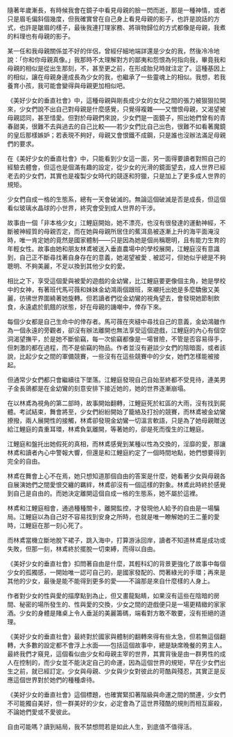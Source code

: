 

隨著年歲漸長，有時候我會在鏡子中看見母親的臉一閃而逝，那是一種神情，或者只是眉毛偏斜個幾度，但我確實曾在自己身上看見母親的影子，也許是說話的方式，也許是皺眉的樣子，最後我連打理家務、將瑣物歸位的方式都像是母親，我煮的料理也有母親的影子。

某一任和我母親關係並不好的伴侶，曾經仔細地端詳還是少女的我，然後冷冷地說：「你和你母親真像。」我那時不太理解對方的鄙夷和怨恨為何指向我，畢竟我和母親的相似是從出生那刻，不，甚至更之前，在形成胎兒時就注定了。這種基因上的相似，讓在母親身邊成長為少女的我，也繼承了一些靈魂上的相似。我想，若我養育小孩，我可能會變得與母親更加相似吧。

《美好少女的垂直社會》中，這種母親與剛長成少女的女兒之間的張力被狠狠拉開來，少女們說不出自己對母親是什麼感覺，只覺得複雜——又憎恨母親，又渴望被母親認同，甚至惜愛。但對於母親們來說，少女們是一面鏡子，照出她們曾有的青春甜美，很難不去與過去的自己比較——若少女們比自己出色，很難不如看著魔鏡的皇后那樣嫉妒；若表現不夠好，母親又會恨鐵不成鋼，只是誰也沒辦法滿足母親們的要求。

在《美好少女的垂直社會》中，只能看到少女這一面，另一面得要讀者對照自己的經驗去體會，但這也是個滿有趣的設定，從少女的光滑的鏡面望去，成人世界已經老去的少女們，其實也是複製少女時代的競逐和狩獵，只是加上了更多成人世界的規矩。

少女們自成一格的生態系，總有一天會破滅的。無論這個破滅是否是成長，但這個看似玻璃水晶球的小世界，終究會受到成人世界的干涉。

故事由一個「非本格少女」江鯉庭開始，她不漂亮，也沒有很發達的運動神經，不斷被神經質的母親否定，而在她與母親所居住的蕉洱島被逐漸上升的海平面淹沒時，唯一肯定她的竟然是國家體制——只是因為她是個尚稱聰明，且有能力生育的年輕女性。故事由她和朋友林鳶被送入垂直農場中的學校展開，江鯉庭沒有意識到，自己正不斷尋找著自身存在的意義，她渴望被愛﹑被認可，但她似乎總是不夠聰明、不夠美麗，不足以換到其他少女的愛。

相比之下，享受這個愛與被愛的遊戲的金幼鸞，比江鯉庭要更像個主角，她是學校中的女神，有著班代馬可薇和妹妹金幼鴻兩個跟班，來襯托出她是多麼驕傲又美麗，彷彿世界圍繞著她旋轉。但若讀者們從金幼鸞的視角望去，會發現她節制飲食，永遠處於飢餓的狀態，好在母親的譏嘲中，倖存下來。

每個少女都是自己生命中的倖存者。馬可薇在夾縫中尋找自己的意義，金幼鴻雖作為一個永遠的旁觀者，卻沒有辦法離開也無法享受這個遊戲，江鯉庭的內心有個空洞渴望撫平，於是她不斷偷竊，每一次偷竊都像是一場冒險，不管是否容易得手，但刺激的都在過程，而不是偷竊的物品。作者並沒有避談少女們的陰暗面，或者該說，比起少女之間的軍備競賽，一些沒有在這些競賽中的少女，她們怎樣能被接起。

但通常少女們都只會繼續往下墜落。江鯉庭發現自己自始至終都不受見待，連美男子金長鴿都是在金幼鸞的刻意安排下接近她的，她的世界逐漸崩塌。

在以林鳶為視角的第二部時，故事開始翻轉，江鯉庭死於紅區的大雨，沒有找到屍體。考試結束，舞會將至，少女們紛紛開始了籠絡及打扮的競賽，而林鳶被金幼鸞撩撥，兩人展開性的接觸，林鳶卻發現金幼鸞一切溫言軟語，只是為了她母親贈送給江鯉庭的貴重耳環，林鳶負氣離開，等著她的，卻是死而復生的江鯉庭。

江鯉庭和盤托出她假死的真相，而林鳶感覺到某種以性為交換的，淫靡的愛，那讓林鳶和讀者內心中警報大響，但還是和江鯉庭約定了一個時間地點，她們想要得到完全的自由。

林鳶在舞會上心不在焉，她只想知道那個自由的答案是什麼，她看著少女與母親各自展演她們之間愛恨交纏的羈絆，林鳶卻沒有一個這樣的對象。林鳶此時終於感覺到自己是自由的。而她決定離開這個自成一格的生態系，她不屬於這裡。

林鳶和江鯉庭相會，通過種種關卡，離開監控，才發現他人給予的自由是一場騙局。江鯉庭以為自己好不容易找到安身之所時，也就是唯一瞭解她的王二董的愛時，江鯉庭在那一刻心死了。

而林鳶當機立斷地脫下裙子，跳入海中，打算游泳回岸，讀者不知道林鳶是成功或失敗，但那一刻，林鳶終於擺脫一切束縛，而得以自由。

《美好少女的垂直社會》扣問著自由是什麼，其輕科幻的背景更強化了故事中每個少女的孤獨感，一開始唯一認可自己的，是國家發配的、閃著綠光的手環；再來是其他的少女，最後是能不能得到更多的愛——不論那是來自什麼樣的人身上。

作者對少女的性與愛的描摩點到為止，但又畫龍點睛，如果沒有這些在陰暗的房間、秘密的場所發生的、性與愛的交換，少女之間的遊戲便只是一場更精緻的家家酒。少女的身體是賭桌上令人垂涎的美麗籌碼，端看對方敢不敢要，沒有拒絕的道理。

《美好少女的垂直社會》最終對於國家與體制的翻轉來得有些太急，但若無這個翻轉，大多數的設定都不會浮上水面——包括這個故事中，總是缺席晚餐的男主人。最終我們才窺見，這個看似由少女和母親主宰的世界，其實背後是由一群男性的成人在控制的，而少女並不能決定自己的命運，因為這個世界的規矩，早在少女們出生之前，就已經訂定。少女與母親、少女與少女對彼此的苛酷與殘忍，其實正是反應這個世界對於她們的種種虐待。

《美好少女的垂直社會》這個標題，也確實緊扣著階級與命運之間的關連，少女們不可能獨自美好，但一群美好的少女，必定會為了這世界殘酷的規則而相互廝殺，不論她們愛或不愛彼此。

自由可能嗎？讀到結局，我不禁想問若是如此人生，到底值不值得活。